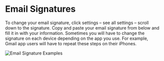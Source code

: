 # Email Signatures

To change your email signature, click settings – see all settings – scroll down to the signature. Copy and paste your email signature from below and fill it in with your information. Sometimes you will have to change the signature on each device depending on the app you use. For example, Gmail app users will have to repeat these steps on their iPhones.

![Email Signature Examples](/media/email-signature-examples.png)